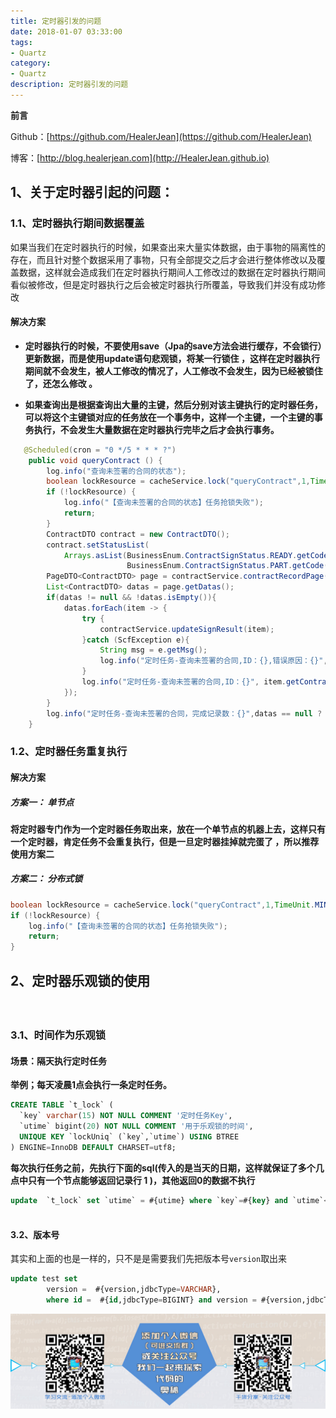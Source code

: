```yaml
---
title: 定时器引发的问题
date: 2018-01-07 03:33:00
tags: 
- Quartz
category: 
- Quartz
description: 定时器引发的问题
---
```

**前言**     

 Github：[https://github.com/HealerJean](https://github.com/HealerJean)         

 博客：[http://blog.healerjean.com](http://HealerJean.github.io)            






## 1、关于定时器引起的问题：

### 1.1、定时器执行期间数据覆盖

如果当我们在定时器执行的时候，如果查出来大量实体数据，由于事物的隔离性的存在，而且针对整个数据采用了事物，只有全部提交之后才会进行整体修改以及覆盖数据，这样就会造成我们在定时器执行期间人工修改过的数据在定时器执行期间看似被修改，但是定时器执行之后会被定时器执行所覆盖，导致我们并没有成功修改   



#### 解决方案



+ **定时器执行的时候，不要使用save（Jpa的save方法会进行缓存，不会锁行）更新数据，而是使用update语句悲观锁，将某一行锁住 ，这样在定时器执行期间就不会发生，被人工修改的情况了，人工修改不会发生，因为已经被锁住了，还怎么修改  。**     



+ **如果查询出是根据查询出大量的主键，然后分别对该主键执行的定时器任务，可以将这个主键锁对应的任务放在一个事务中，这样一个主键，一个主键的事务执行，不会发生大量数据在定时器执行完毕之后才会执行事务。** 



```java
   @Scheduled(cron = "0 */5 * * * ?")
    public void queryContract () {
        log.info("查询未签署的合同的状态");
        boolean lockResource = cacheService.lock("queryContract",1,TimeUnit.MINUTES);
        if (!lockResource) {
            log.info("【查询未签署的合同的状态】任务抢锁失败");
            return;
        }
        ContractDTO contract = new ContractDTO();
        contract.setStatusList(
            Arrays.asList(BusinessEnum.ContractSignStatus.READY.getCode(), 
                          BusinessEnum.ContractSignStatus.PART.getCode()));
        PageDTO<ContractDTO> page = contractService.contractRecordPage(contract);
        List<ContractDTO> datas = page.getDatas();
        if(datas != null && !datas.isEmpty()){
            datas.forEach(item -> {
                try {
                    contractService.updateSignResult(item);
                }catch (ScfException e){
                    String msg = e.getMsg();
                    log.info("定时任务-查询未签署的合同,ID：{},错误原因：{}", item.getContractId(), msg);
                }
                log.info("定时任务-查询未签署的合同,ID：{}", item.getContractId());
            });
        }
        log.info("定时任务-查询未签署的合同，完成记录数：{}",datas == null ? 0 : datas.size());
    }
```



### 1.2、定时器任务重复执行 

#### 解决方案 



##### 方案一： 单节点   



**将定时器专门作为一个定时器任务取出来，放在一个单节点的机器上去，这样只有一个定时器，肯定任务不会重复执行，但是一旦定时器挂掉就完蛋了 ，所以推荐使用方案二**  



##### 方案二： 分布式锁

```java
boolean lockResource = cacheService.lock("queryContract",1,TimeUnit.MINUTES);
if (!lockResource) {
    log.info("【查询未签署的合同的状态】任务抢锁失败");
    return;
}
```





## 2、定时器乐观锁的使用

　　

### 3.1、时间作为乐观锁

#### 场景：隔天执行定时任务   



**举例；每天凌晨1点会执行一条定时任务。**  




```sql
CREATE TABLE `t_lock` (
  `key` varchar(15) NOT NULL COMMENT '定时任务Key',
  `utime` bigint(20) NOT NULL COMMENT '用于乐观锁的时间',
  UNIQUE KEY `lockUniq` (`key`,`utime`) USING BTREE
) ENGINE=InnoDB DEFAULT CHARSET=utf8;
```



**每次执行任务之前，先执行下面的sql(传入的是当天的日期，这样就保证了多个几点中只有一个节点能够返回记录行  1 )，其他返回0的数据不执行**  



```sql
update  `t_lock` set `utime` = #{utime} where `key`=#{key} and `utime`<#{utime}
       
```



#### 3.2、版本号  



其实和上面的也是一样的，只不是是需要我们先把版本号`version`取出来  



```sql
update test set
		version =  #{version,jdbcType=VARCHAR},
		where id =  #{id,jdbcType=BIGINT} and version = #{version,jdbcType=VARCHAR}
```

  



![ContactAuthor](https://raw.githubusercontent.com/HealerJean/HealerJean.github.io/master/assets/img/artical_bottom.jpg)




<!-- Gitalk 评论 start  -->

<link rel="stylesheet" href="https://unpkg.com/gitalk/dist/gitalk.css">
<script src="https://unpkg.com/gitalk@latest/dist/gitalk.min.js"></script> 
<div id="gitalk-container"></div>    
 <script type="text/javascript">
    var gitalk = new Gitalk({
		clientID: `1d164cd85549874d0e3a`,
		clientSecret: `527c3d223d1e6608953e835b547061037d140355`,
		repo: `HealerJean.github.io`,
		owner: 'HealerJean',
		admin: ['HealerJean'],
		id: 'frcvaXkY0zUN3PQE',
    });
    gitalk.render('gitalk-container');
</script> 

<!-- Gitalk end -->

